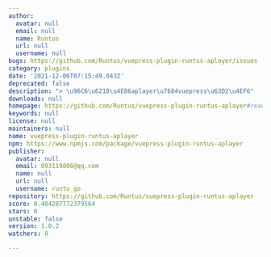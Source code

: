 ```yaml
---
author:
  avatar: null
  email: null
  name: Runtus
  url: null
  username: null
bugs: https://github.com/Runtus/vuepress-plugin-runtus-aplayer/issues
category: plugins
date: '2021-12-06T07:15:49.043Z'
deprecated: false
description: "> \u96C6\u6210\u4E86aplayer\u7684vuepress\u63D2\u4EF6"
downloads: null
homepage: https://github.com/Runtus/vuepress-plugin-runtus-aplayer#readme
keywords: null
license: null
maintainers: null
name: vuepress-plugin-runtus-aplayer
npm: https://www.npmjs.com/package/vuepress-plugin-runtus-aplayer
publisher:
  avatar: null
  email: 893119806@qq.com
  name: null
  url: null
  username: runtu_go
repository: https://github.com/Runtus/vuepress-plugin-runtus-aplayer
score: 0.484287772379564
stars: 0
unstable: false
version: 1.0.2
watchers: 0

---
```


